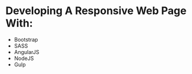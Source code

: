 
<div>
    <h1>Developing A Responsive Web Page With:</h1>
        <ul>
            <li>Bootstrap</li>
            <li>SASS</li>
            <li>AngularJS</li>
            <li>NodeJS</li>
            <li>Gulp</li>
        </ul>
</div>

